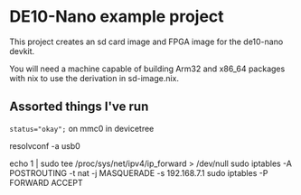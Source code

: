 # DE10-Nano example project

This project creates an sd card image and FPGA image for the de10-nano devkit.

You will need a machine capable of building Arm32 and x86_64 packages with nix
to use the derivation in sd-image.nix.

## Assorted things I've run

`status="okay";` on mmc0 in devicetree

resolvconf -a usb0

echo 1 | sudo tee /proc/sys/net/ipv4/ip_forward > /dev/null
sudo iptables -A POSTROUTING -t nat -j MASQUERADE -s 192.168.7.1
sudo iptables -P FORWARD ACCEPT
